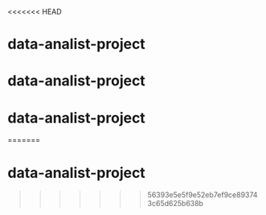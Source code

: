<<<<<<< HEAD
# data-analist-project
# data-analist-project
# data-analist-project
=======
# data-analist-project
>>>>>>> 56393e5e5f9e52eb7ef9ce893743c65d625b638b

